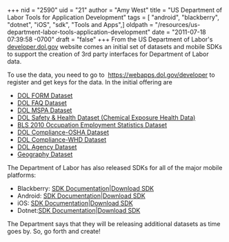 +++
nid = "2590"
uid = "21"
author = "Amy West"
title = "US Department of Labor Tools for Application Development"
tags = [ "android", "blackberry", "dotnet", "iOS", "sdk", "Tools and Apps",]
oldpath = "/resources/us-department-labor-tools-application-development"
date = "2011-07-18 07:39:58 -0700"
draft = "false"
+++
From the US Department of Labor\'s
[developer.dol.gov](http://developer.dol.gov) website comes an initial
set of datasets and mobile SDKs to support the creation of 3rd party
interfaces for Department of Labor data.

To use the data, you need to go to
 <https://webapps.dol.gov/developer> to register and get keys for the
data. In the initial offering are 

-   [DOL FORM Dataset](http://developer.dol.gov/DOL-FORM-Dataset.htm)
-   [DOL FAQ Dataset](http://developer.dol.gov/DOL-FAQ-DATASET.htm)
-   [DOL MSPA Dataset](http://developer.dol.gov/DOL-MSPA-DATASET.htm) 
-   [DOL Safety & Health Dataset (Chemical Exposure Health
    Data)](http://developer.dol.gov/DOL-SafetyHealth-DATASET.htm) 
-   [BLS 2010 Occupation Employment Statistics
    Dataset](http://developer.dol.gov/DOL-BLS2010-DATASET.htm) 
-   [DOL Compliance-OSHA
    Dataset](http://developer.dol.gov/DOL-Compliance-OSHA-DATASET.htm) 
-   [DOL Compliance-WHD
    Dataset](http://developer.dol.gov/DOL-Compliance-WHD-DATASET.htm) 
-   [DOL Agency
    Dataset](http://developer.dol.gov/DOL-Agency-DATASET.htm) 
-   [Geography Dataset](http://developer.dol.gov/Geography-DATASET.htm) 

The Department of Labor has also released SDKs for all of the major
mobile platforms:

-   Blackberry: [SDK
    Documentation](http://developer.dol.gov/blackberry.htm)\|[Download
    SDK](http://developer.dol.gov/sdks/BlackBerry_DOLDataSDK.zip)
-   Android: [SDK
    Documentation](http://developer.dol.gov/android-sdk.htm)\|[Download
    SDK](http://developer.dol.gov/sdks/Android_DOLDataSDK.zip)
-   iOS: [SDK
    Documentation](http://developer.dol.gov/ios.htm)\|[Download
    SDK](http://developer.dol.gov/sdks/iOS_DOLDataSDK.zip)
-   Dotnet:[SDK
    Documentation](http://developer.dol.gov/dotnetdel.htm)\|[Download
    SDK](http://developer.dol.gov/sdks/DotNet_DOLDataSDK.zip)

The Department says that they will be releasing additional datasets as
time goes by. So, go forth and create!
